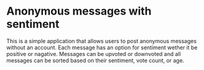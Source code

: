 # Anonymous messages with sentiment

This is a simple application that allows users to post anonymous messages without an account. Each message has an option for sentiment wether it be positive or nagative. Messages can be upvoted or downvoted and all messages can be sorted based on their sentiment, vote count, or age. 

